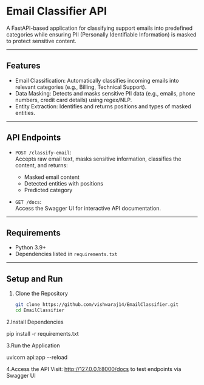 # Email Classifier API

A FastAPI-based application for classifying support emails into predefined categories while ensuring PII (Personally Identifiable Information) is masked to protect sensitive content.

---

## Features

- Email Classification: Automatically classifies incoming emails into relevant categories (e.g., Billing, Technical Support).
- Data Masking: Detects and masks sensitive PII data (e.g., emails, phone numbers, credit card details) using regex/NLP.
- Entity Extraction: Identifies and returns positions and types of masked entities.

---

## API Endpoints

- `POST /classify-email`:  
  Accepts raw email text, masks sensitive information, classifies the content, and returns:
  - Masked email content  
  - Detected entities with positions  
  - Predicted category

- `GET /docs`:  
  Access the Swagger UI for interactive API documentation.

---

## Requirements

- Python 3.9+
- Dependencies listed in `requirements.txt`

---

## Setup and Run

1. Clone the Repository
   ```bash
   git clone https://github.com/vishwaraj14/EmailClassifier.git
   cd EmailClassifier
2.Install Dependencies

pip install -r requirements.txt

3.Run the Application

uvicorn api:app --reload

4.Access the API Visit: http://127.0.0.1:8000/docs to test endpoints via Swagger UI
